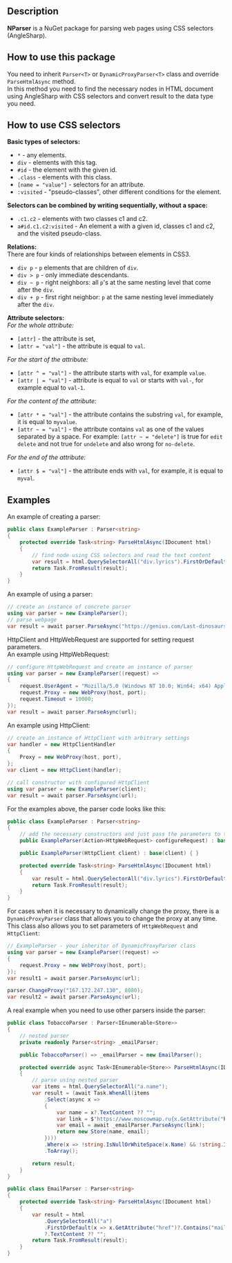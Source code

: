 ## Description
**NParser** is a NuGet package for parsing web pages using CSS selectors (AngleSharp).

## How to use this package
You need to inherit `Parser<T>` or `DynamicProxyParser<T>` class and override `ParseHtmlAsync` method.  
In this method you need to find the necessary nodes in HTML document using AngleSharp with CSS selectors and convert result to the data type you need.

## How to use CSS selectors
**Basic types of selectors:**
* `*` - any elements.
* `div` - elements with this tag.
* `#id` - the element with the given id.
* `.class` - elements with this class.
* `[name = "value"]` - selectors for an attribute.
* `:visited` - "pseudo-classes", other different conditions for the element.

**Selectors can be combined by writing sequentially, without a space:**
* `.c1.c2` - elements with two classes c1 and c2.
* `a#id.c1.c2:visited` - An element a with a given id, classes c1 and c2, and the visited pseudo-class.

**Relations:**  
There are four kinds of relationships between elements in CSS3.
* `div p` - `p` elements that are children of `div`.
* `div > p` - only immediate descendants.
* `div ~ p` - right neighbors: all `p`'s at the same nesting level that come after the `div`.
* `div + p` - first right neighbor: `p` at the same nesting level immediately after the `div`.

**Attribute selectors:**  
*For the whole attribute:*
* `[attr]` - the attribute is set,
* `[attr = "val"]` - the attribute is equal to `val`.  

*For the start of the attribute:*
* `[attr ^ = "val"]` - the attribute starts with `val`, for example `value`.
* `[attr | = "val"]` - attribute is equal to `val` or starts with `val-`, for example equal to `val-1`.  

*For the content of the attribute:*
* `[attr * = "val"]` - the attribute contains the substring `val`, for example, it is equal to `myvalue`.
* `[attr ~ = "val"]` - the attribute contains `val` as one of the values separated by a space. For example: `[attr ~ = "delete"]` is true for `edit delete` and not true for `undelete` and also wrong for `no-delete`.  

*For the end of the attribute:*
* `[attr $ = "val"]` - the attribute ends with `val`, for example, it is equal to `myval`.

## Examples
An example of creating a parser:
```c#
public class ExampleParser : Parser<string>
{
	protected override Task<string> ParseHtmlAsync(IDocument html)
	{
		// find node using CSS selectors and read the text content
		var result = html.QuerySelectorAll("div.lyrics").FirstOrDefault()?.TextContent ?? "";
		return Task.FromResult(result);
	}
}
```

An example of using a parser:
```c#
// create an instance of concrete parser
using var parser = new ExampleParser();
// parse webpage
var result = await parser.ParseAsync("https://genius.com/Last-dinosaurs-apollo-lyrics");
```

HttpClient and HttpWebRequest are supported for setting request parameters.  
An example using HttpWebRequest:
```c#
// configure HttpWebRequest and create an instance of parser
using var parser = new ExampleParser((request) =>
{
	request.UserAgent = "Mozilla/5.0 (Windows NT 10.0; Win64; x64) AppleWebKit/537.36 (KHTML, like Gecko) Chrome/74.0.3729.169 Safari/537.36";
	request.Proxy = new WebProxy(host, port);
	request.Timeout = 10000;
});
var result = await parser.ParseAsync(url);
```

An example using HttpClient:
```c#
// create an instance of HttpClient with arbitrary settings
var handler = new HttpClientHandler
{
	Proxy = new WebProxy(host, port),
};
var client = new HttpClient(handler);

// call constructor with configured HttpClient
using var parser = new ExampleParser(client);
var result = await parser.ParseAsync(url);
```

For the examples above, the parser code looks like this:
```c#
public class ExampleParser : Parser<string>
{
	// add the necessary constructors and just pass the parameters to the base constructor
	public ExampleParser(Action<HttpWebRequest> configureRequest) : base(configureRequest) { }

	public ExampleParser(HttpClient client) : base(client) { }

	protected override Task<string> ParseHtmlAsync(IDocument html)
	{
		var result = html.QuerySelectorAll("div.lyrics").FirstOrDefault()?.TextContent ?? "";
		return Task.FromResult(result);
	}
}
```

For cases when it is necessary to dynamically change the proxy, there is a `DynamicProxyParser` class that allows you to change the proxy at any time. This class also allows you to set parameters of `HttpWebRequest` and `HttpClient`:
```c#
// ExampleParser - your inheritor of DynamicProxyParser class
using var parser = new ExampleParser((request) =>
{
	request.Proxy = new WebProxy(host, port);
});
var result1 = await parser.ParseAsync(url);

parser.ChangeProxy("167.172.247.130", 8080);
var result2 = await parser.ParseAsync(url);
```

A real example when you need to use other parsers inside the parser:
```c#
public class TobaccoParser : Parser<IEnumerable<Store>>
{
	// nested parser
	private readonly Parser<string> _emailParser;

	public TobaccoParser() => _emailParser = new EmailParser();

	protected override async Task<IEnumerable<Store>> ParseHtmlAsync(IDocument html)
	{
		// parse using nested parser
		var items = html.QuerySelectorAll("a.name");
		var result = (await Task.WhenAll(items
			.Select(async x =>
			{
				var name = x?.TextContent ?? "";
				var link = $"https://www.moscowmap.ru{x.GetAttribute("href")}";
				var email = await _emailParser.ParseAsync(link);
				return new Store(name, email);
			})))
			.Where(x => !string.IsNullOrWhiteSpace(x.Name) && !string.IsNullOrWhiteSpace(x.Email))
			.ToArray();

		return result;
	}
}

public class EmailParser : Parser<string>
{
	protected override Task<string> ParseHtmlAsync(IDocument html)
	{
		var result = html
			.QuerySelectorAll("a")
			.FirstOrDefault(x => x.GetAttribute("href")?.Contains("mailto:") == true)
			?.TextContent ?? "";
		return Task.FromResult(result);
	}
}
```
